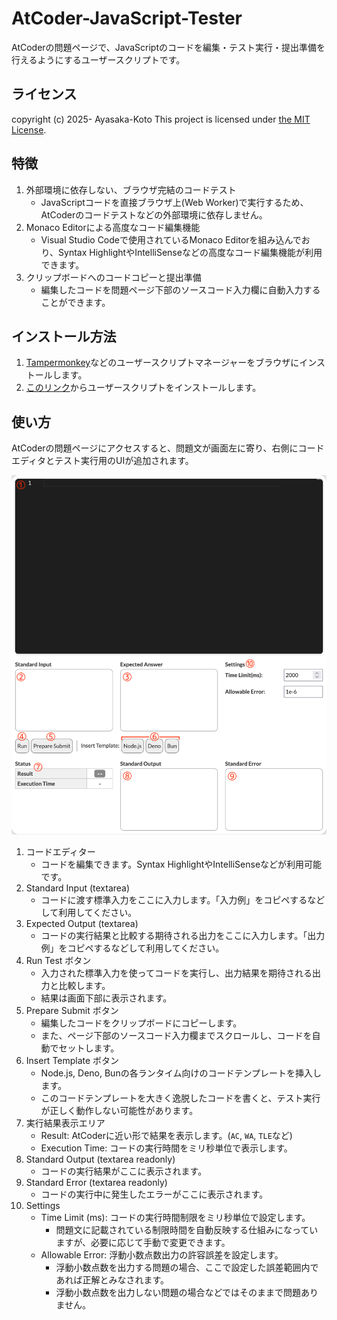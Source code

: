 # AtCoder-JavaScript-Tester

AtCoderの問題ページで、JavaScriptのコードを編集・テスト実行・提出準備を行えるようにするユーザースクリプトです。

## ライセンス

copyright (c) 2025- Ayasaka-Koto
This project is licensed under [the MIT License](https://opensource.org/licenses/MIT).

## 特徴

1. 外部環境に依存しない、ブラウザ完結のコードテスト
    - JavaScriptコードを直接ブラウザ上(Web Worker)で実行するため、AtCoderのコードテストなどの外部環境に依存しません。
2. Monaco Editorによる高度なコード編集機能
    - Visual Studio Codeで使用されているMonaco Editorを組み込んでおり、Syntax HighlightやIntelliSenseなどの高度なコード編集機能が利用できます。
3. クリップボードへのコードコピーと提出準備
    - 編集したコードを問題ページ下部のソースコード入力欄に自動入力することができます。

## インストール方法

1. [Tampermonkey](https://www.tampermonkey.net/)などのユーザースクリプトマネージャーをブラウザにインストールします。
2. [このリンク](https://cdn.jsdelivr.net/gh/AXT-AyaKoto/AtCoder-JavaScript-Tester/@main/index.user.js)からユーザースクリプトをインストールします。

## 使い方

AtCoderの問題ページにアクセスすると、問題文が画面左に寄り、右側にコードエディタとテスト実行用のUIが追加されます。

![UI Screenshot](./images/readme_0001.png)

1. コードエディター
    - コードを編集できます。Syntax HighlightやIntelliSenseなどが利用可能です。
2. Standard Input (textarea)
    - コードに渡す標準入力をここに入力します。「入力例」をコピペするなどして利用してください。
3. Expected Output (textarea)
    - コードの実行結果と比較する期待される出力をここに入力します。「出力例」をコピペするなどして利用してください。
4. Run Test ボタン
    - 入力された標準入力を使ってコードを実行し、出力結果を期待される出力と比較します。
    - 結果は画面下部に表示されます。
5. Prepare Submit ボタン
    - 編集したコードをクリップボードにコピーします。
    - また、ページ下部のソースコード入力欄までスクロールし、コードを自動でセットします。
6. Insert Template ボタン
    - Node.js, Deno, Bunの各ランタイム向けのコードテンプレートを挿入します。
    - このコードテンプレートを大きく逸脱したコードを書くと、テスト実行が正しく動作しない可能性があります。
7. 実行結果表示エリア
    - Result: AtCoderに近い形で結果を表示します。(`AC`, `WA`, `TLE`など)
    - Execution Time: コードの実行時間をミリ秒単位で表示します。
8. Standard Output (textarea readonly)
    - コードの実行結果がここに表示されます。
9. Standard Error (textarea readonly)
    - コードの実行中に発生したエラーがここに表示されます。
10. Settings
    - Time Limit (ms): コードの実行時間制限をミリ秒単位で設定します。
        - 問題文に記載されている制限時間を自動反映する仕組みになっていますが、必要に応じて手動で変更できます。
    - Allowable Error: 浮動小数点数出力の許容誤差を設定します。
        - 浮動小数点数を出力する問題の場合、ここで設定した誤差範囲内であれば正解とみなされます。
        - 浮動小数点数を出力しない問題の場合などではそのままで問題ありません。
